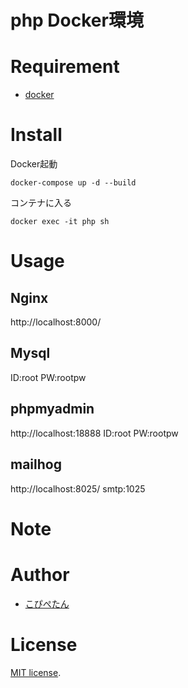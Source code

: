 # php Docker環境

# Requirement
* [docker](https://www.docker.com/)

# Install
Docker起動
```
docker-compose up -d --build
```

コンテナに入る
```
docker exec -it php sh
```

# Usage

## Nginx
http://localhost:8000/

## Mysql
ID:root
PW:rootpw

## phpmyadmin
http://localhost:18888
ID:root
PW:rootpw

## mailhog
http://localhost:8025/
smtp:1025

# Note

# Author
* [こぴぺたん](https://twitter.com/c_a_p_engineer)

# License
[MIT license](https://en.wikipedia.org/wiki/MIT_License).
